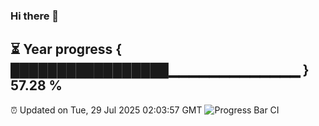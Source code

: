 ### Hi there 👋
⏳ Year progress { █████████████████▁▁▁▁▁▁▁▁▁▁▁▁▁ } 57.28 %
---
⏰ Updated on Tue, 29 Jul 2025 02:03:57 GMT
![Progress Bar CI](https://github.com/liununu/liununu/workflows/Progress%20Bar%20CI/badge.svg)
